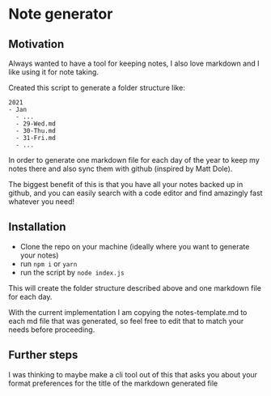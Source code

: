 # Note generator

## Motivation

Always wanted to have a tool for keeping notes, I also love markdown and I like using it for note taking.

Created this script to generate a folder structure like: 

```
2021
- Jan
  - ...
  - 29-Wed.md
  - 30-Thu.md
  - 31-Fri.md
  - ...
```

In order to generate one markdown file for each day of the year to keep my notes there and also sync them with github (inspired by Matt Dole).

The biggest benefit of this is that you have all your notes backed up in github, and you can easily search with a code editor and find amazingly fast whatever you need!

## Installation

- Clone the repo on your machine (ideally where you want to generate your notes)
- run `npm i` or `yarn`
- run the script by `node index.js`

This will create the folder structure described above and one markdown file for each day.

With the current implementation I am copying the notes-template.md to each md file that was generated, so feel free to edit that to match your needs before proceeding.

## Further steps

I was thinking to maybe make a cli tool out of this that asks you about your format preferences for the title of the markdown generated file
